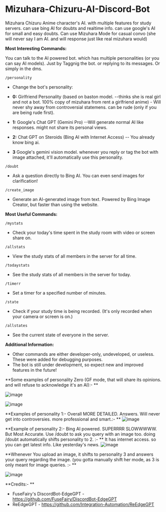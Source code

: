 # Mizuhara-Chizuru-AI-Discord-Bot
Mizuhara Chizuru Anime character's AI. with multiple features for study servers. can use bing AI for doubts and realtime info. can use google's AI for small and easy doubts. Can use Mizuhara Mode for casual convo (she will never say I am AI. and will response just like real mizuhara would)

**Most Interesting Commands:**

You can talk to the AI powered bot. which has multiple personalities (or you can say AI models). Just by Taggnig the bot. or replying to its messages. Or simply in the dms.
```
/personality
```

- Change the bot's personality:

 - **0:** Girlfriend Personality (based on baston model. --thinks she is real girl and not a bot. 100% copy of mizuhara from rent a girlfriend anime) - Will never shy away from controversial statemens. can be rude (only if you are being rude first). 
 - **1:** Google's Chat GPT (Gemini Pro) --Will generate normal AI like responses. might not share its personal views. 
 - **2:** Chat GPT on Steroids (Bing AI with Internet Access) -- You already know bing ai. 
 - **3** Google's gemini vision model. whenever you reply or tag the bot with image attached, it'll automatically use this personality.

```
/doubt
```

- Ask a question directly to Bing AI. You can even send images for clarification!

```
/create_image
```

-  Generate an AI-generated image from text. Powered by Bing Image Creator, but faster than using the website.

**Most Useful Commands:**

```
/mystats
```

- Check your today's time spent in the study room with video or screen share on.

```
/allstats
```

- View the study stats of all members in the server for all time.

```
/todaystats
```

- See the study stats of all members in the server for today.

```
/timerr
```

- Set a timer for a specified number of minutes.

```
/state
```

- Check if your study time is being recorded. (It's only recorded when your camera or screen is on.)

```
/allstates
```

- See the current state of everyone in the server.

**Additional Information:**

- Other commands are either developer-only, undeveloped, or useless. These were added for debugging purposes.
- The bot is still under development, so expect new and improved features in the future! 


**Some examples of personality Zero (GF mode, that will share its opinions. and will refuse to acknowledge it's an AI):- **

![image](https://github.com/estrizal/Mizuhara-Chizuru-AI-Discord-Bot/assets/87994109/dfc31d4e-f6f4-4294-89ac-842fc0037ad0)

![image](https://github.com/estrizal/Mizuhara-Chizuru-AI-Discord-Bot/assets/87994109/2ee5fc0f-3831-47ea-9121-6adce6f778b1)

**Examples of personality 1:- Overall MORE DETAILED. Answers. Will never get into controversies. more professional and smart.:- **
![image](https://github.com/estrizal/Mizuhara-Chizuru-AI-Discord-Bot/assets/87994109/a3843f6e-ac69-4e4f-88ec-c53f4fc6b4c6)

**Example of personality 2:- Bing AI powered. SUPERRRR SLOWWWWW. But Most Accurate. Use /doubt to ask you query with an image too. doing /doubt automatically shifts personality to 2. :- **
It has internet access. so you can get latest info. Like yesterday's news.
![image](https://github.com/estrizal/Mizuhara-Chizuru-AI-Discord-Bot/assets/87994109/945542c0-9225-4250-9437-920df58e30b5)

**Whenever You upload an image, it shifts to personality 3 and answers your query regarding the  image. (you gotta manually shift her mode, as 3 is only meant for image queries. :- **

![image](https://github.com/estrizal/Mizuhara-Chizuru-AI-Discord-Bot/assets/87994109/9f87d113-c735-4277-a522-04df49da1d1b)

**Credits:- ** 
* FuseFairy's DiscordBot-EdgeGPT - https://github.com/FuseFairy/DiscordBot-EdgeGPT
* ReEdgeGPT - https://github.com/Integration-Automation/ReEdgeGPT
